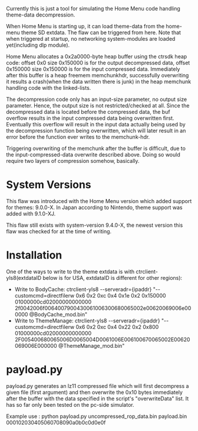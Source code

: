 Currently this is just a tool for simulating the Home Menu code handling theme-data decompression.

When Home Menu is starting up, it can load theme-data from the home-menu theme SD extdata. The flaw can be triggered from here. Note that when triggered at startup, no networking system-modules are loaded yet(including dlp module).

Home Menu allocates a 0x2a0000-byte heap buffer using the ctrsdk heap code: offset 0x0 size 0x150000 is for the output decompressed data, offset 0x150000 size 0x150000 is for the input compressed data. Immediately after this buffer is a heap freemem memchunkhdr, successfully overwriting it results a crash(when the data written there is junk) in the heap memchunk handling code with the linked-lists.

The decompression code only has an input-size parameter, no output size parameter. Hence, the output size is not restricted/checked at all. Since the decompressed data is located before the compressed data, the buf overflow results in the input compressed data being overwritten first. Eventually this overflow will result in the input data actually being used by the decompression function being overwritten, which will later result in an error before the function ever writes to the memchunk-hdr.

Triggering overwriting of the memchunk after the buffer is difficult, due to the input-compressed-data overwrite described above. Doing so would require two layers of compression somehow, basically.

# System Versions
This flaw was introduced with the Home Menu version which added support for themes: 9.0.0-X. In Japan according to Nintendo, theme support was added with 9.1.0-XJ.

This flaw still exists with system-version 9.4.0-X, the newest version this flaw was checked for at the time of writing.

# Installation
One of the ways to write to the theme extdata is with ctrclient-yls8(extdataID below is for USA, extdataID is different for other regions):
* Write to BodyCache: ctrclient-yls8 --serveradr={ipaddr} "--customcmd=directfilerw 0x6 0x2 0xc 0x4 0x1e 0x2 0x150000 01000000cd02000000000000 2f0042006f0064007900430061006300680065002e00620069006e000000 @BodyCache_mod.bin"
* Write to ThemeManage: ctrclient-yls8 --serveradr={ipaddr} "--customcmd=directfilerw 0x6 0x2 0xc 0x4 0x22 0x2 0x800 01000000cd02000000000000 2F005400680065006D0065004D0061006E006100670065002E00620069006E000000 @ThemeManage_mod.bin"

# payload.py
payload.py generates an lz11 compressed file which will first decompress a given file (first argument) and then overwrite the 0x10 bytes immediately after the buffer with the data specified in the script's "overwriteData" list.
It has so far only been tested on the pc-side simulator.

Example use :
	python payload.py uncompressed_rop_data.bin payload.bin 000102030405060708090a0b0c0d0e0f
